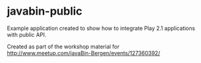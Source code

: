 javabin-public
==============

Example application created to show how to integrate Play 2.1 applications with public API.

Created as part of the workshop material for http://www.meetup.com/javaBin-Bergen/events/127360392/
